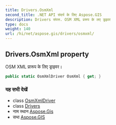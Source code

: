 ```yaml
---
title: Drivers.OsmXml
second_title: .NET API संदर्भ के लिए Aspose.GIS
description: Drivers संपत्त. OSM XML प्ररूप के लए ड्रइवर
type: docs
weight: 140
url: /hi/net/aspose.gis/drivers/osmxml/
---
```

## Drivers.OsmXml property

OSM XML प्रारूप के लिए ड्राइवर।

```csharp
public static OsmXmlDriver OsmXml { get; }
```

### यह सभी देखें

* class [OsmXmlDriver](../../../aspose.gis.formats.osmxml/osmxmldriver/)
* class [Drivers](../)
* नाम स्थान [Aspose.Gis](../../drivers/)
* सभा [Aspose.GIS](../../../)


